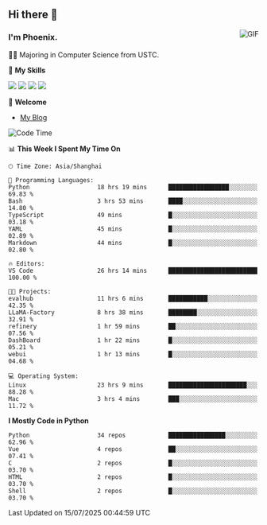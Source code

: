 ## Hi there 👋
<img align="right" alt="GIF" src="https://raw.githubusercontent.com/JoeyBling/JoeyBling/master/pic/pusheencode.gif" />

### I'm Phoenix.

👨‍🎓 Majoring in Computer Science from USTC.

🌟 **My Skills**

![](https://img.shields.io/badge/-Python-3e74a2?style=flat-square&logo=Python&logoColor=fff)
![](https://img.shields.io/badge/-C++-9f62a5?style=flat&logo=cplusplus&logoColor=white)
![](https://img.shields.io/badge/-Linux-185886?style=flat-square&logo=Linux&logoColor=fff)
![](https://img.shields.io/badge/-Rust-ff4136?style=flat-square&logo=Rust&logoColor=fff)

💬 **Welcome**

- [My Blog](https://ysy-phoenix.github.io/)

<!--START_SECTION:waka-->
![Code Time](http://img.shields.io/badge/Code%20Time-1%2C711%20hrs%2015%20mins-blue)

📊 **This Week I Spent My Time On** 

```text
🕑︎ Time Zone: Asia/Shanghai

💬 Programming Languages: 
Python                   18 hrs 19 mins      █████████████████░░░░░░░░   69.83 % 
Bash                     3 hrs 53 mins       ████░░░░░░░░░░░░░░░░░░░░░   14.80 % 
TypeScript               49 mins             █░░░░░░░░░░░░░░░░░░░░░░░░   03.18 % 
YAML                     45 mins             █░░░░░░░░░░░░░░░░░░░░░░░░   02.89 % 
Markdown                 44 mins             █░░░░░░░░░░░░░░░░░░░░░░░░   02.80 % 

🔥 Editors: 
VS Code                  26 hrs 14 mins      █████████████████████████   100.00 % 

🐱‍💻 Projects: 
evalhub                  11 hrs 6 mins       ███████████░░░░░░░░░░░░░░   42.35 % 
LLaMA-Factory            8 hrs 38 mins       ████████░░░░░░░░░░░░░░░░░   32.91 % 
refinery                 1 hr 59 mins        ██░░░░░░░░░░░░░░░░░░░░░░░   07.56 % 
DashBoard                1 hr 22 mins        █░░░░░░░░░░░░░░░░░░░░░░░░   05.21 % 
webui                    1 hr 13 mins        █░░░░░░░░░░░░░░░░░░░░░░░░   04.68 % 

💻 Operating System: 
Linux                    23 hrs 9 mins       ██████████████████████░░░   88.28 % 
Mac                      3 hrs 4 mins        ███░░░░░░░░░░░░░░░░░░░░░░   11.72 % 
```

**I Mostly Code in Python** 

```text
Python                   34 repos            ████████████████░░░░░░░░░   62.96 % 
Vue                      4 repos             ██░░░░░░░░░░░░░░░░░░░░░░░   07.41 % 
C                        2 repos             █░░░░░░░░░░░░░░░░░░░░░░░░   03.70 % 
HTML                     2 repos             █░░░░░░░░░░░░░░░░░░░░░░░░   03.70 % 
Shell                    2 repos             █░░░░░░░░░░░░░░░░░░░░░░░░   03.70 % 
```




 Last Updated on 15/07/2025 00:44:59 UTC
<!--END_SECTION:waka-->

<!--
**ysy-phoenix/ysy-phoenix** is a ✨ _special_ ✨ repository because its `README.md` (this file) appears on your GitHub profile.

Here are some ideas to get you started:

- 🔭 I’m currently working on ...
- 🌱 I’m currently learning ...
- 👯 I’m looking to collaborate on ...
- 🤔 I’m looking for help with ...
- 💬 Ask me about ...
- 📫 How to reach me: ...
- 😄 Pronouns: ...
- ⚡ Fun fact: ...
-->
